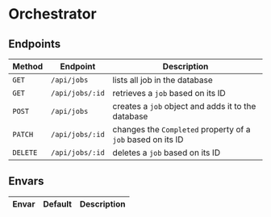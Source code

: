 # Orchestrator 

## Endpoints

|Method| Endpoint | Description|
|---|---|---|
|`GET`| `/api/jobs` | lists all job in the database |
|`GET`| `/api/jobs/:id`| retrieves a `job` based on its ID |
|`POST`| `/api/jobs` | creates a `job` object and adds it to the database |
|`PATCH` | `/api/jobs/:id` | changes the `Completed` property of a `job` based on its ID |
|`DELETE` | `/api/jobs/:id` | deletes a `job` based on its ID |


## Envars

|Envar|Default|Description|
|---|---|---|
